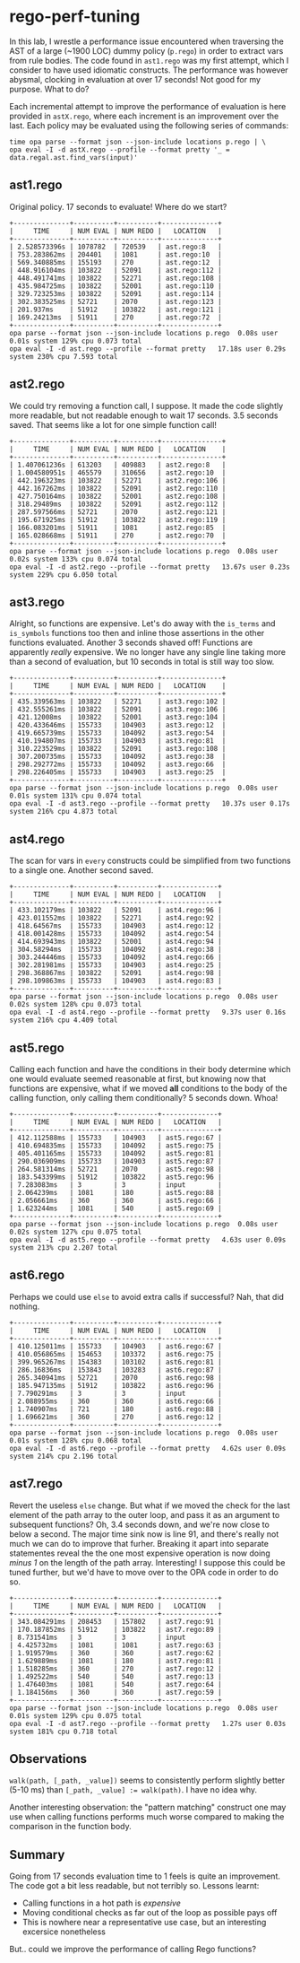 # rego-perf-tuning

In this lab, I wrestle a performance issue encountered when traversing the AST of
a large (~1900 LOC) dummy policy (`p.rego`) in order to extract vars from rule
bodies. The code found in `ast1.rego` was my first attempt, which I consider to
have used idiomatic constructs. The performance was however abysmal, clocking in
evaluation at over 17 seconds! Not good for my purpose. What to do?

Each incremental attempt to improve the performance of evaluation is here provided
in `astX.rego`, where each increment is an improvement over the last. Each policy
may be evaluated using the following series of commands:

```shell
time opa parse --format json --json-include locations p.rego | \
opa eval -I -d astX.rego --profile --format pretty '_ = data.regal.ast.find_vars(input)'
```

## ast1.rego

Original policy. 17 seconds to evaluate! Where do we start?

```
+--------------+----------+----------+--------------+
|     TIME     | NUM EVAL | NUM REDO |   LOCATION   |
+--------------+----------+----------+--------------+
| 2.528573396s | 1078782  | 720539   | ast.rego:8   |
| 753.283862ms | 204401   | 1081     | ast.rego:10  |
| 569.340885ms | 155193   | 270      | ast.rego:12  |
| 448.916104ms | 103822   | 52091    | ast.rego:112 |
| 448.491741ms | 103822   | 52271    | ast.rego:108 |
| 435.984725ms | 103822   | 52001    | ast.rego:110 |
| 329.723253ms | 103822   | 52091    | ast.rego:114 |
| 302.383525ms | 52721    | 2070     | ast.rego:123 |
| 201.937ms    | 51912    | 103822   | ast.rego:121 |
| 169.24213ms  | 51911    | 270      | ast.rego:72  |
+--------------+----------+----------+--------------+
opa parse --format json --json-include locations p.rego  0.08s user 0.01s system 129% cpu 0.073 total
opa eval -I -d ast.rego --profile --format pretty   17.18s user 0.29s system 230% cpu 7.593 total
```

## ast2.rego

We could try removing a function call, I suppose. It made the code slightly more readable,
but not readable enough to wait 17 seconds. 3.5 seconds saved. That seems like a lot for one simple
function call!

```
+--------------+----------+----------+---------------+
|     TIME     | NUM EVAL | NUM REDO |   LOCATION    |
+--------------+----------+----------+---------------+
| 1.407061236s | 613203   | 409883   | ast2.rego:8   |
| 1.004580951s | 465579   | 310656   | ast2.rego:10  |
| 442.196323ms | 103822   | 52271    | ast2.rego:106 |
| 442.167262ms | 103822   | 52091    | ast2.rego:110 |
| 427.750164ms | 103822   | 52001    | ast2.rego:108 |
| 318.29489ms  | 103822   | 52091    | ast2.rego:112 |
| 287.597566ms | 52721    | 2070     | ast2.rego:121 |
| 195.671925ms | 51912    | 103822   | ast2.rego:119 |
| 166.083201ms | 51911    | 1081     | ast2.rego:85  |
| 165.028668ms | 51911    | 270      | ast2.rego:70  |
+--------------+----------+----------+---------------+
opa parse --format json --json-include locations p.rego  0.08s user 0.02s system 133% cpu 0.074 total
opa eval -I -d ast2.rego --profile --format pretty   13.67s user 0.23s system 229% cpu 6.050 total
```

## ast3.rego

Alright, so functions are expensive. Let's do away with the `is_terms` and `is_symbols` functions too
then and inline those assertions in the other functions evaluated. Another 3 seconds shaved off!
Functions are apparently _really_ expensive. We no longer have any single line taking more than a
second of evaluation, but 10 seconds in total is still way too slow.

```
+--------------+----------+----------+---------------+
|     TIME     | NUM EVAL | NUM REDO |   LOCATION    |
+--------------+----------+----------+---------------+
| 435.339563ms | 103822   | 52271    | ast3.rego:102 |
| 432.555261ms | 103822   | 52091    | ast3.rego:106 |
| 421.12008ms  | 103822   | 52001    | ast3.rego:104 |
| 420.433646ms | 155733   | 104903   | ast3.rego:12  |
| 419.665739ms | 155733   | 104092   | ast3.rego:54  |
| 410.194807ms | 155733   | 104903   | ast3.rego:81  |
| 310.223529ms | 103822   | 52091    | ast3.rego:108 |
| 307.200735ms | 155733   | 104092   | ast3.rego:38  |
| 298.292772ms | 155733   | 104092   | ast3.rego:66  |
| 298.226405ms | 155733   | 104903   | ast3.rego:25  |
+--------------+----------+----------+---------------+
opa parse --format json --json-include locations p.rego  0.08s user 0.01s system 131% cpu 0.074 total
opa eval -I -d ast3.rego --profile --format pretty   10.37s user 0.17s system 216% cpu 4.873 total
````

## ast4.rego

The scan for vars in `every` constructs could be simplified from two functions to a single one.
Another second saved.

```
+--------------+----------+----------+--------------+
|     TIME     | NUM EVAL | NUM REDO |   LOCATION   |
+--------------+----------+----------+--------------+
| 433.102179ms | 103822   | 52091    | ast4.rego:96 |
| 423.011552ms | 103822   | 52271    | ast4.rego:92 |
| 418.64567ms  | 155733   | 104903   | ast4.rego:12 |
| 418.001428ms | 155733   | 104092   | ast4.rego:54 |
| 414.693943ms | 103822   | 52001    | ast4.rego:94 |
| 304.58294ms  | 155733   | 104092   | ast4.rego:38 |
| 303.244446ms | 155733   | 104092   | ast4.rego:66 |
| 302.281981ms | 155733   | 104903   | ast4.rego:25 |
| 298.368867ms | 103822   | 52091    | ast4.rego:98 |
| 298.109863ms | 155733   | 104903   | ast4.rego:83 |
+--------------+----------+----------+--------------+
opa parse --format json --json-include locations p.rego  0.08s user 0.02s system 128% cpu 0.073 total
opa eval -I -d ast4.rego --profile --format pretty   9.37s user 0.16s system 216% cpu 4.409 total
```

## ast5.rego

Calling each function and have the conditions in their body determine which one would evaluate seemed
reasonable at first, but knowing now that functions are expensive, what if we moved **all** conditions
to the body of the calling function, only calling them conditionally? 5 seconds down. Whoa!

```
+--------------+----------+----------+--------------+
|     TIME     | NUM EVAL | NUM REDO |   LOCATION   |
+--------------+----------+----------+--------------+
| 412.112588ms | 155733   | 104903   | ast5.rego:67 |
| 410.694835ms | 155733   | 104092   | ast5.rego:75 |
| 405.401165ms | 155733   | 104092   | ast5.rego:81 |
| 290.036909ms | 155733   | 104903   | ast5.rego:87 |
| 264.581314ms | 52721    | 2070     | ast5.rego:98 |
| 183.543399ms | 51912    | 103822   | ast5.rego:96 |
| 7.283083ms   | 3        | 3        | input        |
| 2.064239ms   | 1081     | 180      | ast5.rego:88 |
| 2.056661ms   | 360      | 360      | ast5.rego:66 |
| 1.623244ms   | 1081     | 540      | ast5.rego:69 |
+--------------+----------+----------+--------------+
opa parse --format json --json-include locations p.rego  0.08s user 0.02s system 127% cpu 0.075 total
opa eval -I -d ast5.rego --profile --format pretty   4.63s user 0.09s system 213% cpu 2.207 total
```

## ast6.rego

Perhaps we could use `else` to avoid extra calls if successful? Nah, that did nothing.

```
+--------------+----------+----------+--------------+
|     TIME     | NUM EVAL | NUM REDO |   LOCATION   |
+--------------+----------+----------+--------------+
| 410.125011ms | 155733   | 104903   | ast6.rego:67 |
| 410.056865ms | 154653   | 103372   | ast6.rego:75 |
| 399.965267ms | 154383   | 103102   | ast6.rego:81 |
| 286.16836ms  | 153843   | 103283   | ast6.rego:87 |
| 265.340941ms | 52721    | 2070     | ast6.rego:98 |
| 185.947135ms | 51912    | 103822   | ast6.rego:96 |
| 7.790291ms   | 3        | 3        | input        |
| 2.088955ms   | 360      | 360      | ast6.rego:66 |
| 1.740907ms   | 721      | 180      | ast6.rego:88 |
| 1.696621ms   | 360      | 270      | ast6.rego:12 |
+--------------+----------+----------+--------------+
opa parse --format json --json-include locations p.rego  0.08s user 0.01s system 128% cpu 0.068 total
opa eval -I -d ast6.rego --profile --format pretty   4.62s user 0.09s system 214% cpu 2.196 total
````

## ast7.rego

Revert the useless `else` change. But what if we moved the check for the last element of the path array
to the outer loop, and pass it as an argument to subsequent functions? Oh, 3.4 seconds down, and we're
now close to below a second. The major time sink now is line 91, and there's really not much we can do
to improve that furher. Breaking it apart into separate statementes reveal the the one most expensive
operation is now doing _minus 1_ on the length of the path array. Interesting! I suppose this could be
tuned further, but we'd have to move over to the OPA code in order to do so.

```
+--------------+----------+----------+--------------+
|     TIME     | NUM EVAL | NUM REDO |   LOCATION   |
+--------------+----------+----------+--------------+
| 343.084291ms | 208453   | 157802   | ast7.rego:91 |
| 170.187852ms | 51912    | 103822   | ast7.rego:89 |
| 8.731541ms   | 3        | 3        | input        |
| 4.425732ms   | 1081     | 1081     | ast7.rego:63 |
| 1.919579ms   | 360      | 360      | ast7.rego:62 |
| 1.629889ms   | 1081     | 180      | ast7.rego:81 |
| 1.518285ms   | 360      | 270      | ast7.rego:12 |
| 1.492522ms   | 540      | 540      | ast7.rego:13 |
| 1.476403ms   | 1081     | 540      | ast7.rego:64 |
| 1.184156ms   | 360      | 360      | ast7.rego:59 |
+--------------+----------+----------+--------------+
opa parse --format json --json-include locations p.rego  0.08s user 0.01s system 129% cpu 0.075 total
opa eval -I -d ast7.rego --profile --format pretty   1.27s user 0.03s system 181% cpu 0.718 total
```

## Observations

`walk(path, [_path, _value])` seems to consistently perform slightly better (5-10 ms) than
`[_path, _value] := walk(path)`. I have no idea why.

Another interesting observation: the "pattern matching" construct one may use when calling
functions performs much worse compared to making the comparison in the function body.

## Summary

Going from 17 seconds evaluation time to 1 feels is quite an improvement. The code got a bit less
readable, but not terribly so. Lessons learnt:

- Calling functions in a hot path is _expensive_
- Moving conditional checks as far out of the loop as possible pays off
- This is nowhere near a representative use case, but an interesting excersice nonetheless

But.. could we improve the performance of calling Rego functions?
